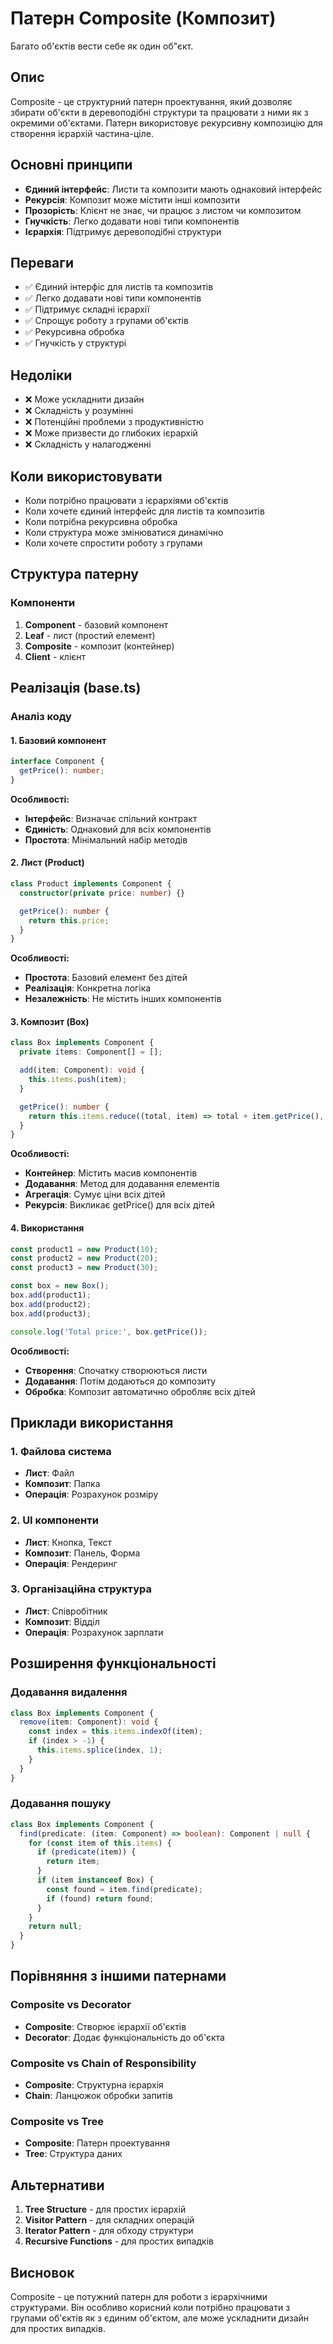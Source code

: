 # Патерн Composite (Композит)

Багато об'єктів вести себе як один об"єкт.

## Опис

Composite - це структурний патерн проектування, який дозволяє збирати об'єкти в деревоподібні структури та працювати з ними як з окремими об'єктами. Патерн використовує рекурсивну композицію для створення ієрархій частина-ціле.

## Основні принципи

- **Єдиний інтерфейс**: Листи та композити мають однаковий інтерфейс
- **Рекурсія**: Композит може містити інші композити
- **Прозорість**: Клієнт не знає, чи працює з листом чи композитом
- **Гнучкість**: Легко додавати нові типи компонентів
- **Ієрархія**: Підтримує деревоподібні структури

## Переваги

- ✅ Єдиний інтерфіс для листів та композитів
- ✅ Легко додавати нові типи компонентів
- ✅ Підтримує складні ієрархії
- ✅ Спрощує роботу з групами об'єктів
- ✅ Рекурсивна обробка
- ✅ Гнучкість у структурі

## Недоліки

- ❌ Може ускладнити дизайн
- ❌ Складність у розумінні
- ❌ Потенційні проблеми з продуктивністю
- ❌ Може призвести до глибоких ієрархій
- ❌ Складність у налагодженні

## Коли використовувати

- Коли потрібно працювати з ієрархіями об'єктів
- Коли хочете єдиний інтерфейс для листів та композитів
- Коли потрібна рекурсивна обробка
- Коли структура може змінюватися динамічно
- Коли хочете спростити роботу з групами

## Структура патерну

### Компоненти

1. **Component** - базовий компонент
2. **Leaf** - лист (простий елемент)
3. **Composite** - композит (контейнер)
4. **Client** - клієнт

## Реалізація (base.ts)

### Аналіз коду

#### 1. Базовий компонент
```typescript
interface Component {
  getPrice(): number;
}
```

**Особливості:**
- **Інтерфейс**: Визначає спільний контракт
- **Єдиність**: Однаковий для всіх компонентів
- **Простота**: Мінімальний набір методів

#### 2. Лист (Product)
```typescript
class Product implements Component {
  constructor(private price: number) {}

  getPrice(): number {
    return this.price;
  }
}
```

**Особливості:**
- **Простота**: Базовий елемент без дітей
- **Реалізація**: Конкретна логіка
- **Незалежність**: Не містить інших компонентів

#### 3. Композит (Box)
```typescript
class Box implements Component {
  private items: Component[] = [];

  add(item: Component): void {
    this.items.push(item);
  }

  getPrice(): number {
    return this.items.reduce((total, item) => total + item.getPrice(), 0);
  }
}
```

**Особливості:**
- **Контейнер**: Містить масив компонентів
- **Додавання**: Метод для додавання елементів
- **Агрегація**: Сумує ціни всіх дітей
- **Рекурсія**: Викликає getPrice() для всіх дітей

#### 4. Використання
```typescript
const product1 = new Product(10);
const product2 = new Product(20);
const product3 = new Product(30);

const box = new Box();
box.add(product1);
box.add(product2);
box.add(product3);

console.log('Total price:', box.getPrice());
```

**Особливості:**
- **Створення**: Спочатку створюються листи
- **Додавання**: Потім додаються до композиту
- **Обробка**: Композит автоматично обробляє всіх дітей

## Приклади використання

### 1. Файлова система
- **Лист**: Файл
- **Композит**: Папка
- **Операція**: Розрахунок розміру

### 2. UI компоненти
- **Лист**: Кнопка, Текст
- **Композит**: Панель, Форма
- **Операція**: Рендеринг

### 3. Організаційна структура
- **Лист**: Співробітник
- **Композит**: Відділ
- **Операція**: Розрахунок зарплати

## Розширення функціональності

### Додавання видалення
```typescript
class Box implements Component {
  remove(item: Component): void {
    const index = this.items.indexOf(item);
    if (index > -1) {
      this.items.splice(index, 1);
    }
  }
}
```

### Додавання пошуку
```typescript
class Box implements Component {
  find(predicate: (item: Component) => boolean): Component | null {
    for (const item of this.items) {
      if (predicate(item)) {
        return item;
      }
      if (item instanceof Box) {
        const found = item.find(predicate);
        if (found) return found;
      }
    }
    return null;
  }
}
```

## Порівняння з іншими патернами

### Composite vs Decorator
- **Composite**: Створює ієрархії об'єктів
- **Decorator**: Додає функціональність до об'єкта

### Composite vs Chain of Responsibility
- **Composite**: Структурна ієрархія
- **Chain**: Ланцюжок обробки запитів

### Composite vs Tree
- **Composite**: Патерн проектування
- **Tree**: Структура даних

## Альтернативи

1. **Tree Structure** - для простих ієрархій
2. **Visitor Pattern** - для складних операцій
3. **Iterator Pattern** - для обходу структури
4. **Recursive Functions** - для простих випадків

## Висновок

Composite - це потужний патерн для роботи з ієрархічними структурами. Він особливо корисний коли потрібно працювати з групами об'єктів як з єдиним об'єктом, але може ускладнити дизайн для простих випадків.
